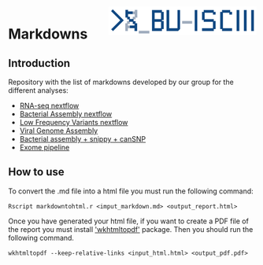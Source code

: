 <img src="./BU_ISCIII_logo.png" alt="logo" width="300" align="right"/>

# Markdowns
## Introduction
Repository with the list of markdowns developed by our group for the different analyses:

* [RNA-seq nextflow](https://github.com/BU-ISCIII/rnaseq-nf/blob/master/docs/output.md)
* [Bacterial Assembly nextflow](https://github.com/BU-ISCIII/bacterial_assembly-nf/blob/master/docs/output.md)
* [Low Frequency Variants nextflow](https://github.com/BU-ISCIII/panelLowFreq-nf/blob/master/doc/output.md)
* [Viral Genome Assembly](https://github.com/BU-ISCIII/markdowns/blob/master/output_virus.md)
* [Bacterial assembly + snippy + canSNP](https://github.com/BU-ISCIII/markdowns/blob/master/output_snippy_assembly_cansnp.md)
* [Exome pipeline](https://github.com/BU-ISCIII/exome_pipeline/blob/develop/doc/output.md)


## How to use
To convert the .md file into a html file you must run the following command:

```
Rscript markdowntohtml.r <imput_markdown.md> <output_report.html>
```

Once you have generated your html file, if you want to create a PDF file of the report you must install ['wkhtmltopdf'](https://wkhtmltopdf.org/) package. Then you should run the following command.

```
wkhtmltopdf --keep-relative-links <input_html.html> <output_pdf.pdf>
```
